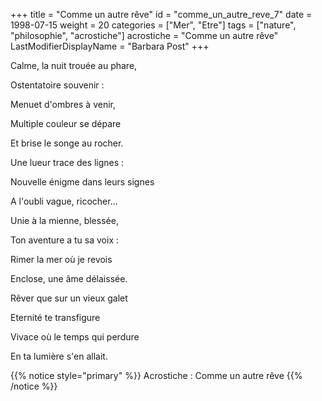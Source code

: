 +++
title = "Comme un autre rêve"
id = "comme_un_autre_reve_7"
date = 1998-07-15
weight = 20
categories = ["Mer", "Etre"]
tags = ["nature", "philosophie", "acrostiche"]
acrostiche = "Comme un autre rêve"
LastModifierDisplayName = "Barbara Post"
+++

Calme, la nuit trouée au phare,

Ostentatoire souvenir :

Menuet d'ombres à venir,

Multiple couleur se dépare

Et brise le songe au rocher.

Une lueur trace des lignes :

Nouvelle énigme dans leurs signes

A l'oubli vague, ricocher...

Unie à la mienne, blessée,

Ton aventure a tu sa voix :

Rimer la mer où je revois

Enclose, une âme délaissée.

Rêver que sur un vieux galet

Eternité te transfigure

Vivace où le temps qui perdure

En ta lumière s'en allait.

{{% notice style="primary" %}}
Acrostiche : Comme un autre rêve
{{% /notice %}}
